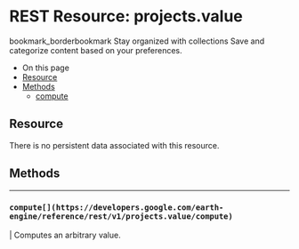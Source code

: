  
#  REST Resource: projects.value 
bookmark_borderbookmark Stay organized with collections  Save and categorize content based on your preferences.
  * On this page
  * [Resource](https://developers.google.com/earth-engine/reference/rest/v1/projects.value#resource)
  * [Methods](https://developers.google.com/earth-engine/reference/rest/v1/projects.value#methods)
    * [compute](https://developers.google.com/earth-engine/reference/rest/v1/projects.value#compute)


## Resource
There is no persistent data associated with this resource.
## Methods  
---  
### `compute[](https://developers.google.com/earth-engine/reference/rest/v1/projects.value/compute)`
|  Computes an arbitrary value.  

